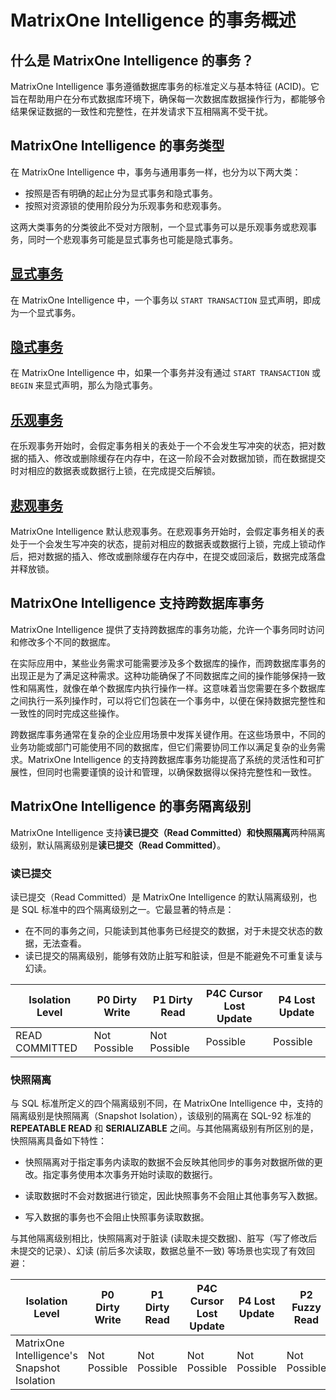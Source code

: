 # MatrixOne Intelligence 的事务概述

## 什么是 MatrixOne Intelligence 的事务？

MatrixOne Intelligence 事务遵循数据库事务的标准定义与基本特征 (ACID)。它旨在帮助用户在分布式数据库环境下，确保每一次数据库数据操作行为，都能够令结果保证数据的一致性和完整性，在并发请求下互相隔离不受干扰。

## MatrixOne Intelligence 的事务类型

在 MatrixOne Intelligence 中，事务与通用事务一样，也分为以下两大类：

- 按照是否有明确的起止分为显式事务和隐式事务。
- 按照对资源锁的使用阶段分为乐观事务和悲观事务。

这两大类事务的分类彼此不受对方限制，一个显式事务可以是乐观事务或悲观事务，同时一个悲观事务可能是显式事务也可能是隐式事务。

## [显式事务](explicit-transaction.md)

在 MatrixOne Intelligence 中，一个事务以 `START TRANSACTION` 显式声明，即成为一个显式事务。

## [隐式事务](implicit-transaction.md)

在 MatrixOne Intelligence 中，如果一个事务并没有通过 `START TRANSACTION` 或 `BEGIN` 来显式声明，那么为隐式事务。

## [乐观事务](optimistic-transaction.md)

在乐观事务开始时，会假定事务相关的表处于一个不会发生写冲突的状态，把对数据的插入、修改或删除缓存在内存中，在这一阶段不会对数据加锁，而在数据提交时对相应的数据表或数据行上锁，在完成提交后解锁。

## [悲观事务](pessimistic-transaction.md)

MatrixOne Intelligence 默认悲观事务。在悲观事务开始时，会假定事务相关的表处于一个会发生写冲突的状态，提前对相应的数据表或数据行上锁，完成上锁动作后，把对数据的插入、修改或删除缓存在内存中，在提交或回滚后，数据完成落盘并释放锁。

## MatrixOne Intelligence 支持跨数据库事务

MatrixOne Intelligence 提供了支持跨数据库的事务功能，允许一个事务同时访问和修改多个不同的数据库。

在实际应用中，某些业务需求可能需要涉及多个数据库的操作，而跨数据库事务的出现正是为了满足这种需求。这种功能确保了不同数据库之间的操作能够保持一致性和隔离性，就像在单个数据库内执行操作一样。这意味着当您需要在多个数据库之间执行一系列操作时，可以将它们包装在一个事务中，以便在保持数据完整性和一致性的同时完成这些操作。

跨数据库事务通常在复杂的企业应用场景中发挥关键作用。在这些场景中，不同的业务功能或部门可能使用不同的数据库，但它们需要协同工作以满足复杂的业务需求。MatrixOne Intelligence 的支持跨数据库事务功能提高了系统的灵活性和可扩展性，但同时也需要谨慎的设计和管理，以确保数据得以保持完整性和一致性。

## MatrixOne Intelligence 的事务隔离级别

MatrixOne Intelligence 支持**读已提交（Read Committed）**和**快照隔离**两种隔离级别，默认隔离级别是**读已提交（Read Committed）**。

### 读已提交

读已提交（Read Committed）是 MatrixOne Intelligence 的默认隔离级别，也是 SQL 标准中的四个隔离级别之一。它最显著的特点是：

- 在不同的事务之间，只能读到其他事务已经提交的数据，对于未提交状态的数据，无法查看。
- 读已提交的隔离级别，能够有效防止脏写和脏读，但是不能避免不可重复读与幻读。

|Isolation Level|P0 Dirty Write|P1 Dirty Read|P4C Cursor Lost Update|P4 Lost Update|
|---|---|---|---|---|
|READ COMMITTED|Not Possible|Not Possible|Possible|Possible|

### 快照隔离

与 SQL 标准所定义的四个隔离级别不同，在 MatrixOne Intelligence 中，支持的隔离级别是快照隔离（Snapshot Isolation），该级别的隔离在 SQL-92 标准的 **REPEATABLE READ** 和 **SERIALIZABLE** 之间。与其他隔离级别有所区别的是，快照隔离具备如下特性：

- 快照隔离对于指定事务内读取的数据不会反映其他同步的事务对数据所做的更改。指定事务使用本次事务开始时读取的数据行。

- 读取数据时不会对数据进行锁定，因此快照事务不会阻止其他事务写入数据。

- 写入数据的事务也不会阻止快照事务读取数据。

与其他隔离级别相比，快照隔离对于脏读 (读取未提交数据)、脏写（写了修改后未提交的记录）、幻读 (前后多次读取，数据总量不一致) 等场景也实现了有效回避：

|Isolation Level|P0 Dirty Write|P1 Dirty Read|P4C Cursor Lost Update|P4 Lost Update|P2 Fuzzy Read|P3 Phantom|A5A Read Skew|A5B Write Skew|
|---|---|---|---|---|---|---|---|---|
|MatrixOne Intelligence's Snapshot Isolation|Not Possible|Not Possible|Not Possible|Not Possible|Not Possible|Not Possible|Not Possible| Possible|

